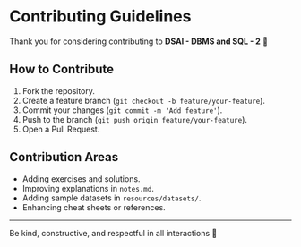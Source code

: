 # Contributing Guidelines

Thank you for considering contributing to **DSAI - DBMS and SQL - 2** 🎉

## How to Contribute
1. Fork the repository.
2. Create a feature branch (`git checkout -b feature/your-feature`).
3. Commit your changes (`git commit -m 'Add feature'`).
4. Push to the branch (`git push origin feature/your-feature`).
5. Open a Pull Request.

## Contribution Areas
- Adding exercises and solutions.
- Improving explanations in `notes.md`.
- Adding sample datasets in `resources/datasets/`.
- Enhancing cheat sheets or references.

---
Be kind, constructive, and respectful in all interactions 💙
